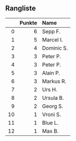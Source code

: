 ## Rangliste

|    |   Punkte | Name       |
|---:|---------:|:-----------|
|  0 |        6 | Sepp F.    |
|  1 |        5 | Marcel I.  |
|  2 |        4 | Dominic S. |
|  3 |        3 | Peter P.   |
|  4 |        3 | Peter P.   |
|  5 |        3 | Alain P.   |
|  6 |        3 | Markus R.  |
|  7 |        2 | Urs H.     |
|  8 |        2 | Ursula B.  |
|  9 |        2 | Georg S.   |
| 10 |        1 | Vroni S.   |
| 11 |        1 | Blue L.    |
| 12 |        1 | Max B.     |